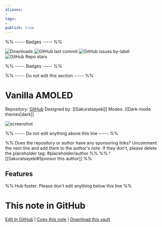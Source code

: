 ```yaml
---
aliases:
- 
tags: 
- 
publish: true
---
```


%% ----- Badges ----- %%

![Downloads](https://img.shields.io/badge/downloads-11034-573E7A?style=for-the-badge&logo=)
![GitHub last commit](https://img.shields.io/github/last-commit/SakuraIsayeki/vanilla-amoled-theme?color=573E7A&label=last%20update&logo=github&style=for-the-badge)
![GitHub issues by-label](https://img.shields.io/github/issues/SakuraIsayeki/vanilla-amoled-theme/help%20wanted?color=573E7A&logo=github&style=for-the-badge) 
![GitHub Repo stars](https://img.shields.io/github/stars/SakuraIsayeki/vanilla-amoled-theme?color=573E7A&logo=github&style=for-the-badge)

%% ----- Badges ----- %%

%% ----- Do not edit this section ----- %%

# Vanilla AMOLED

Repository: [GitHub](https://github.com/SakuraIsayeki/vanilla-amoled-theme)
Designed by: [[SakuraIsayeki]]
Modes: [[Dark-mode themes|dark]]



![screenshot](https://github.com/SakuraIsayeki/vanilla-amoled-theme/raw/HEAD/sample-screenshot-sm.png)

%% ----- Do not edit anything above this line ----- %% 

%% Does the repository or author have any sponsoring links? Uncomment the next line and add them to the author's note. If they don't, please delete the placeholder tag: #placeholder/author %%
%% ![[SakuraIsayeki#Sponsor this author]] %%


## Features



%% Hub footer: Please don't edit anything below this line %%

# This note in GitHub

<span class="git-footer">[Edit In GitHub](https://github.dev/obsidian-community/obsidian-hub/blob/main/02%20-%20Community%20Expansions/02.05%20All%20Community%20Expansions/Themes/Vanilla%20AMOLED.md "git-hub-edit-note") | [Copy this note](https://raw.githubusercontent.com/obsidian-community/obsidian-hub/main/02%20-%20Community%20Expansions/02.05%20All%20Community%20Expansions/Themes/Vanilla%20AMOLED.md "git-hub-copy-note") | [Download this vault](https://github.com/obsidian-community/obsidian-hub/archive/refs/heads/main.zip "git-hub-download-vault") </span>
